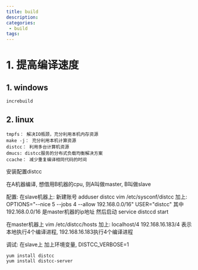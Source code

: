 ```yaml
---
title: build
description:
categories:
 - build
tags:
---
```


# 1. 提高编译速度

## 1. windows
```
increbuild
```

## 2. linux
```
tmpfs： 解决IO瓶颈，充分利用本机内存资源
make -j： 充分利用本机计算资源
distcc： 利用多台计算机资源
dmucs: distcc服务的分布式负载均衡解决方案
ccache： 减少重复编译相同代码的时间

```
安装配置distcc

在A机器编译, 想借用B机器的cpu, 则A叫做master, B叫做slave

配置:
在slave机器上:
新建账号  adduser distcc
vim  /etc/sysconf/distcc 
加上:
OPTIONS="--nice 5 --jobs 4 --allow 192.168.0.0/16"
USER="distcc"
其中 192.168.0.0/16 是master机器的ip地址
然后启动 service distccd start

在master机器上
vim /etc/distcc/hosts
加上:
localhost/4
192.168.16.183/4
表示本地执行4个编译进程, 192.168.16.183执行4个编译进程

调试:
在slave上 加上环境变量, DISTCC_VERBOSE=1

```
yum install distcc 
yum install distcc-server
```